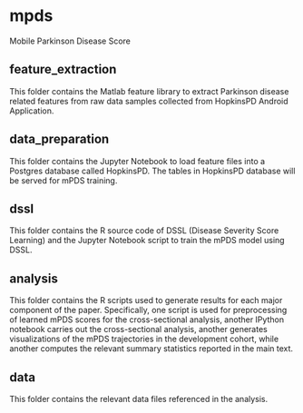 # mpds
Mobile Parkinson Disease Score

## feature_extraction
This folder contains the Matlab feature library to extract Parkinson disease related features from raw data samples collected from HopkinsPD Android Application.

## data_preparation
This folder contains the Jupyter Notebook to load feature files into a Postgres database called HopkinsPD. The tables in HopkinsPD database will be served for mPDS training.

## dssl
This folder contains the R source code of DSSL (Disease Severity Score Learning) and the Jupyter Notebook script to train the mPDS model using DSSL.

## analysis
This folder contains the R scripts used to generate results for each major component of the paper.
Specifically, one script is used for preprocessing of learned mPDS scores for the cross-sectional
analysis, another IPython notebook carries out the cross-sectional analysis, another generates
visualizations of the mPDS trajectories in the development cohort, while another computes
the relevant summary statistics reported in the main text.

## data
This folder contains the relevant data files referenced in the analysis.
